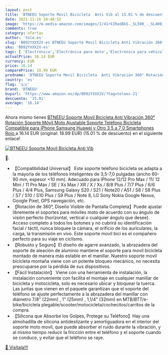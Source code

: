 ```yaml
---
layout: post
title: 'BTNEEU Soporte Movil Bicicleta  Anti Vib al 15.01 % de descuento'
date: 2021-11-16 10:48:52
image: 'https://m.media-amazon.com/images/I/41rkIRod8kS._SL500_._SL400_.jpg'
comments: true
category: ofertas
author: 'tole.es'
slug: 'B092YXXX2V-es BTNEEU Soporte Movil Bicicleta Anti Vibración 360°...'
sku: 'B092YXXX2V-es'
tags: [ 'Electrónica','Electrónica para moto','Electrónica para vehículos','Soportes para moto','bicicleta','btneeu', ]
actualPrice: 16.14 EUR
currency: EUR
price: 16.14
comparePrice: 18.99 EUR
prodname: 'BTNEEU Soporte Movil Bicicleta  Anti Vibración 360° Rotación Soporte Móvil Moto Ajustable Soporte Teléfono Bicicleta Compatible para iPhone Samsung Huawei y Otro 3 5   a 7 0   Smartphones  Rojo '
country: 'es'
flag: '🇪🇸'
brand: 'BTNEEU'
buyurl: 'https://www.amazon.es/dp/B092YXXX2V/?tag=tolees-21'
descuento: '15.01'
average: '16.14'
---
```


Ahora mismo tienes [BTNEEU Soporte Movil Bicicleta  Anti Vibración 360° Rotación Soporte Móvil Moto Ajustable Soporte Teléfono Bicicleta Compatible para iPhone Samsung Huawei y Otro 3 5   a 7 0   Smartphones  Rojo ](https://www.amazon.es/dp/B092YXXX2V/?tag=tolees-21) a 16.14 EUR (original: 18.99 EUR) (15.01 %  de descuento) en el siguiente enlace!

[![BTNEEU Soporte Movil Bicicleta  Anti Vib](https://m.media-amazon.com/images/I/41rkIRod8kS._SL500_._SL400_.jpg)](https://www.amazon.es/dp/B092YXXX2V/?tag=tolees-21)

🔎:

- 【Compatibilidad Universal】 Este soporte teléfono bicicleta se adapta a la mayoría de los teléfonos inteligentes de 3,5-7,0 pulgadas (ancho 60-90 mm, espesor <10 mm). Adecuado para iPhone 12/12 Pro Max / 11/ 12 Mini / 11 Pro Max / SE / Xs Max / XR / X / Xs / 8/8 Plus / 7/7 Plus / 6/6 Plus / 4/4 Plus, Samsung Galaxy S20 / S21 / Note20 / A51 / S8 / S8 Plus / S7 / S10 / S10 Plus / S9 Plus / Note 8, LG Sony Nokia Google Nexus, Google Pixel, GPS navegación, etc.
- 【Rotación de 360°, Diseño Visible de Pantalla Completa】Puede ajustar libremente el soportes para móviles moto de acuerdo con su ángulo de visión perfecto (horizontal, vertical o cualquier ángulo que desee). Acceso completo a todos los botones y no cubrirá su identificación facial / táctil, nunca bloquee la cámara, el orificio de los auriculares, la carga, la transmisión en vivo. Este soporte movil bici es el compañero perfecto para su viaje en ciclismo.
- 【Robusto y Seguro】El diseño de agarre avanzado, la abrazadera del soporte de aleación de aluminio mantiene el soporte para movil bicicleta montado de manera más estable en el manillar. Nuestro soporte movil bicicleta montaña viene con un potente bloqueo mecánico, no necesita preocuparse por la pérdida de sus dispositivos.
- 【Fácil Instalación】 Viene con una herramienta de instalación, la instalación conveniente con facilita el montaje en cualquier manillar de bicicleta y motocicleta, solo es necesario ubicar y bloquear la tuerca. Las juntas que vienen en el paquete garantizan que el soporte del teléfono se ajuste perfectamente a la abrazadera del manillar con diámetro 7/8" (22mm) , 1" (25mm) , 1,1/4" (32mm) en MTB/BTT/e-bike/bicicleta plegable/scooter/motocicleta/cochecitos/carritos de la compra.
- 【Silicona que Absorbe los Golpes, Protege su Teléfono】Hay una almohadilla de silicona antideslizante y amortiguadora en el interior del soporte moto movil, que puede absorber el ruido durante la vibración, y al mismo tiempo reducir la fricción entre el teléfono y el soporte cuando se conduce, y evitar que el teléfono se raye.

[🛒 Visítala!!!](https://www.amazon.es/dp/B092YXXX2V/?tag=tolees-21)
